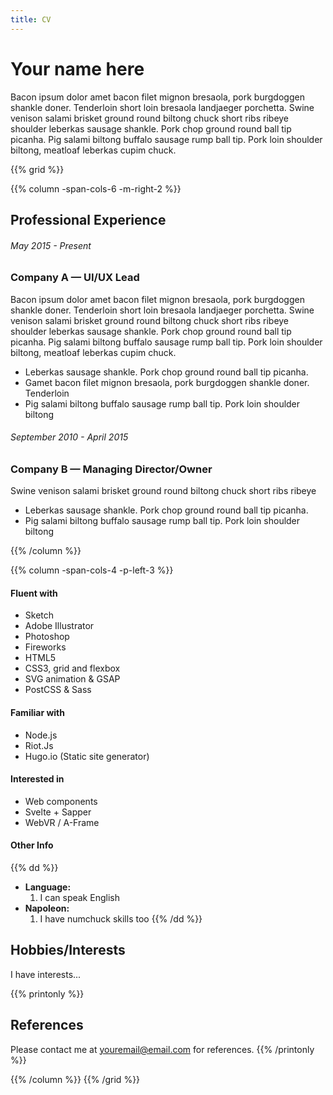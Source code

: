 ```yaml
---
title: CV
---
```

# Your name here
Bacon ipsum dolor amet bacon filet mignon bresaola, pork burgdoggen shankle doner. Tenderloin short loin bresaola landjaeger porchetta. Swine venison salami brisket ground round biltong chuck short ribs ribeye shoulder leberkas sausage shankle. Pork chop ground round ball tip picanha. Pig salami biltong buffalo sausage rump ball tip. Pork loin shoulder biltong, meatloaf leberkas cupim chuck.

{{% grid %}}

{{% column -span-cols-6 -m-right-2 %}}
## Professional Experience
###### *May 2015 - Present*
### Company A — UI/UX Lead 

Bacon ipsum dolor amet bacon filet mignon bresaola, pork burgdoggen shankle doner. Tenderloin short loin bresaola landjaeger porchetta. Swine venison salami brisket ground round biltong chuck short ribs ribeye shoulder leberkas sausage shankle. Pork chop ground round ball tip picanha. Pig salami biltong buffalo sausage rump ball tip. Pork loin shoulder biltong, meatloaf leberkas cupim chuck.

* Leberkas sausage shankle. Pork chop ground round ball tip picanha.
* Gamet bacon filet mignon bresaola, pork burgdoggen shankle doner. Tenderloin
* Pig salami biltong buffalo sausage rump ball tip. Pork loin shoulder biltong


###### *September 2010 - April 2015*
### Company B — Managing Director/Owner

Swine venison salami brisket ground round biltong chuck short ribs ribeye

* Leberkas sausage shankle. Pork chop ground round ball tip picanha.
* Pig salami biltong buffalo sausage rump ball tip. Pork loin shoulder biltong


{{% /column %}}

{{% column -span-cols-4 -p-left-3 %}}
#### Fluent with
  * Sketch
  * Adobe Illustrator
  * Photoshop
  * Fireworks
  * HTML5
  * CSS3, grid and flexbox
  * SVG animation & GSAP
  * PostCSS & Sass

#### Familiar with
  * Node.js
  * Riot.Js
  * Hugo.io (Static site generator)

#### Interested in
  * Web components
  * Svelte + Sapper
  * WebVR / A-Frame


#### Other Info
{{% dd %}}
- **Language:**
  1. I can speak English
- **Napoleon:**
  1. I have numchuck skills too
{{% /dd %}}


## Hobbies/Interests
I have interests...

{{% printonly %}}
##   References
Please contact me at [youremail@email.com](mailto:youremail@email.com) for references.
{{% /printonly %}}

{{% /column %}}
{{% /grid %}}
